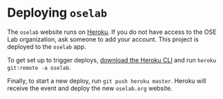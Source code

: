# Deploying `oselab`

The `oselab` website runs on [Heroku](www.heroku.com). If you do not have access to the OSE Lab organization, ask someone to add your account. This project is deployed to the `oselab` app.

To get set up to trigger deploys, [download the Heroku CLI](https://devcenter.heroku.com/articles/heroku-command-line) and run `heroku git:remote -a oselab`.

Finally, to start a new deploy, run `git push heroku master`. Heroku will receive the event and deploy the new `oselab.org` website.
